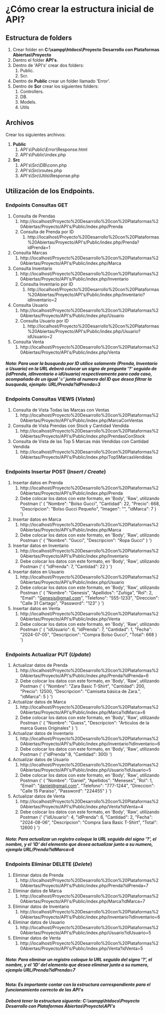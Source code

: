 # ¿Cómo crear la estructura inicial de API?

## Estructura de folders

1. Crear folder en **C:\xampp\htdocs\Proyecto Desarrollo con Plataformas Abiertas\Proyecto**
2. Dentro el folder **API's**.
3. Dentro de 'API's' crear dos folders:
    1. Public.
    2. Scr.
4. Dentro de **Public** crear un folder llamado 'Error'.
5. Dentro de **Scr** crear los siguientes folders:
    1. Controllers.
    2. DB.
    3. Models.
    4. Utils

## Archivos

Crear los siguientes archivos:
1. **Public**
   1. API's\Public\Error\Response.html
   2. API's\Public\index.php
2. **Src**
   1. API's\Src\DB\conn.php
   2. API's\Src\routes.php
   3. API's\Src\Utils\Response.php

## 

## Utilización de los Endpoints.

### Endpoints Consultas **GET**
1. Consulta de Prendas
    1. http://localhost/Proyecto%20Desarrollo%20con%20Plataformas%20Abiertas/Proyecto/API's/Public/index.php/Prenda
    2. Consulta de Prenda por ID
         1. http://localhost/Proyecto%20Desarrollo%20con%20Plataformas%20Abiertas/Proyecto/API's/Public/index.php/Prenda?idPrenda=1
2. Consulta Marcas
   1. http://localhost/Proyecto%20Desarrollo%20con%20Plataformas%20Abiertas/Proyecto/API's/Public/index.php/Marca
3. Consulta Inventario
   1. http://localhost/Proyecto%20Desarrollo%20con%20Plataformas%20Abiertas/Proyecto/API's/Public/index.php/Inventario
   2. Consulta Inventario por ID
      1. http://localhost/Proyecto%20Desarrollo%20con%20Plataformas%20Abiertas/Proyecto/API's/Public/index.php/Inventario?idInventario=2
4. Consulta Usuario
   1. http://localhost/Proyecto%20Desarrollo%20con%20Plataformas%20Abiertas/Proyecto/API's/Public/index.php/Usuario
   2. Consulta Usuario por ID
      1. http://localhost/Proyecto%20Desarrollo%20con%20Plataformas%20Abiertas/Proyecto/API's/Public/index.php/Usuario?idUsuario=2
5. Consulta Venta
   1. http://localhost/Proyecto%20Desarrollo%20con%20Plataformas%20Abiertas/Proyecto/API's/Public/index.php/Venta


##### Nota: *Para usar la busqueda por ID utilice solamente (Prenda, Inventario o Usuario) en la URL deberá colocar un signo de pregunta '?' seguido de (idPrenda, idInventario o idUsuario) respectivamente para cada caso, acompañado de un igual '=' junto al numero del ID que desea filtrar la busqueda, ejemplo: URL/Prenda?idPrenda=3*

##

### Endpoints Consultas VIEWS (*Vistas*)
1. Consulta de Vista Todas las Marcas con Ventas
   1. http://localhost/Proyecto%20Desarrollo%20con%20Plataformas%20Abiertas/Proyecto/API's/Public/index.php/MarcaConVentas
2. Consulta de Vista Prendas con Stock y Cantidad Vendida
   1. http://localhost/Proyecto%20Desarrollo%20con%20Plataformas%20Abiertas/Proyecto/API's/Public/index.php/PrendasConStock 
3. Consulta de Vista de las Top 5 Marcas más Vendidas con Cantidad Vendida
   1. http://localhost/Proyecto%20Desarrollo%20con%20Plataformas%20Abiertas/Proyecto/API's/Public/index.php/Top5MarcasVendidas

##

### Endpoints Insertar **POST** (*Insert / Create*)
1. Insertar datos en Prenda
   1. http://localhost/Proyecto%20Desarrollo%20con%20Plataformas%20Abiertas/Proyecto/API's/Public/index.php/Prenda
   2. Debe colocar los datos con este formato, en 'Body', 'Raw', utilizando Postman (' {
         "Nombre": "Bolso Gucci",
         "Cantidad": 22,
         "Precio": 668,
         "Descripcion": "Bolso Gucci Pequeño",
         "Imagen": "",
         "idMarca": 7
      } ')
2. Insertar datos en Marca
   1. http://localhost/Proyecto%20Desarrollo%20con%20Plataformas%20Abiertas/Proyecto/API's/Public/index.php/Marca 
   2. Debe colocar los datos con este formato, en 'Body', 'Raw', utilizando Postman (' {
         "Nombre": "Gucci",
         "Descripcion": "Ropa Gucci"
      } ')
3. Insertar datos en Inventario
   1. http://localhost/Proyecto%20Desarrollo%20con%20Plataformas%20Abiertas/Proyecto/API's/Public/index.php/Inventario
   2. Debe colocar los datos con este formato, en 'Body', 'Raw', utilizando Postman (' {
         "idPrenda": 7,
         "Cantidad": 22
      } ')
4. Insertar datos en Usuario
   1. http://localhost/Proyecto%20Desarrollo%20con%20Plataformas%20Abiertas/Proyecto/API's/Public/index.php/Usuario
   2. Debe colocar los datos con este formato, en 'Body', 'Raw', utilizando Postman (' {
         "Nombre": "Genesis",
         "Apellidos": "Zuñiga",
         "Rol": 2,
         "Email": "Genesis@gmail.com",
         "Telefono": "555-1233",
         "Direccion": "Calle 31 Cartago",
         "Password": "123"
      } ')
5. Insertar datos en Venta
   1. http://localhost/Proyecto%20Desarrollo%20con%20Plataformas%20Abiertas/Proyecto/API's/Public/index.php/Venta
   2. Debe colocar los datos con este formato, en 'Body', 'Raw', utilizando Postman (' {
         "idUsuario": 6,
         "idPrenda": 7,
         "Cantidad": 1,
         "Fecha": "2024-07-05",
         "Descripcion": "Compra Bolso Gucci",
         "Total": 668
      } ')

##

### Endpoints Actualizar **PUT** (*Update*)
1. Actualizar datos de Prenda
   1. http://localhost/Proyecto%20Desarrollo%20con%20Plataformas%20Abiertas/Proyecto/API's/Public/index.php/Prenda?idPrenda=6
   2. Debe colocar los datos con este formato, en 'Body', 'Raw', utilizando Postman (' {
         "Nombre": "Zara Basic T-Shirt",
         "Cantidad": 200,
         "Precio": 12500,
         "Descripcion": "Camiseta básica de Zara.",
         "idMarca": 5
      } ')
2. Actualizar datos de Marca
   1. http://localhost/Proyecto%20Desarrollo%20con%20Plataformas%20Abiertas/Proyecto/API's/Public/index.php/Marca?idMarca=6
   2. Debe colocar los datos con este formato, en 'Body', 'Raw', utilizando Postman (' {
         "Nombre": "Guess",
         "Descripcion": "Articulos de la marca Guess Originales"
      } ')
3. Actualizar datos de Inventario
    1. http://localhost/Proyecto%20Desarrollo%20con%20Plataformas%20Abiertas/Proyecto/API's/Public/index.php/Inventario?idInventario=6 
    2. Debe colocar los datos con este formato, en 'Body', 'Raw', utilizando Postman (' {"idPrenda":8, "Cantidad": 300} ')
4. Actualizar datos de Usuario
    1. http://localhost/Proyecto%20Desarrollo%20con%20Plataformas%20Abiertas/Proyecto/API's/Public/index.php/Usuario?idUsuario=5 
    2. Debe colocar los datos con este formato, en 'Body', 'Raw', utilizando Postman (' { "Nombre": "Daniel", "Apellidos": "Meneses",  "Rol": 1, "Email":         "daniel@gmail.com", "Telefono": "777-1244", "Direccion": "Calle 15 Paraiso", "Password": "224455" } ')
5. Actualizar datos de Venta
    1. http://localhost/Proyecto%20Desarrollo%20con%20Plataformas%20Abiertas/Proyecto/API's/Public/index.php/Venta?idVenta=4
    2. Debe colocar los datos con este formato, en 'Body', 'Raw', utilizando Postman (' {"idUsuario": 4, "idPrenda": 6, "Cantidad": 2, "Fecha": "2024-08-06", "Descripcion": "Compra Sara Basic T-Shirt", "Total": 12600 } ')

##### Nota: *Para actualizar un registro coloque la URL seguido del signo '?', el nombre, y el 'ID' del elemento que desea actualizar junto a su numero, ejemplo URL/Prenda?idMarca=6*

##

### Endpoints Eliminar **DELETE** (*Delete*)
1. Eliminar datos de Prenda 
   1. http://localhost/Proyecto%20Desarrollo%20con%20Plataformas%20Abiertas/Proyecto/API's/Public/index.php/Prenda?idPrenda=7 
2. Eliminar datos de Marca
   1. http://localhost/Proyecto%20Desarrollo%20con%20Plataformas%20Abiertas/Proyecto/API's/Public/index.php/Marca?idMarca=7
3. Eliminar datos de Inventario
    1. http://localhost/Proyecto%20Desarrollo%20con%20Plataformas%20Abiertas/Proyecto/API's/Public/index.php/Inventario?idInventario=6 
4. Eliminar datos de Usuario
    1. http://localhost/Proyecto%20Desarrollo%20con%20Plataformas%20Abiertas/Proyecto/API's/Public/index.php/Usuario?idUsuario=5
5. Eliminar datos de Venta
    1. http://localhost/Proyecto%20Desarrollo%20con%20Plataformas%20Abiertas/Proyecto/API's/Public/index.php/Venta?idVenta=5

##### Nota: *Para eliminar un registro coloque la URL seguido del signo '?', el nombre, y el 'ID' del elemento que desea eliminar junto a su numero, ejemplo URL/Prenda?idPrenda=7*

##

#### Nota: *Es importante contar con la estructura correspondiente para el funcionamiento correcto de las API's*
##### *Deberá tener la estructura siguente: C:\xampp\htdocs\Proyecto Desarrollo con Plataformas Abiertas\Proyecto\API's*

##
###
